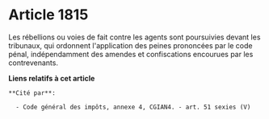 # Article 1815

Les rébellions ou voies de fait contre les agents sont poursuivies devant les tribunaux, qui ordonnent l'application des
peines prononcées par le code pénal, indépendamment des amendes et confiscations encourues par les contrevenants.

**Liens relatifs à cet article**

	**Cité par**:

	  - Code général des impôts, annexe 4, CGIAN4. - art. 51 sexies (V)
